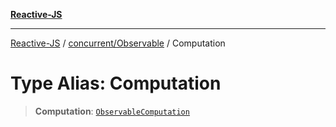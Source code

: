 [**Reactive-JS**](../../../README.md)

***

[Reactive-JS](../../../README.md) / [concurrent/Observable](../README.md) / Computation

# Type Alias: Computation

> **Computation**: [`ObservableComputation`](../interfaces/ObservableComputation.md)
